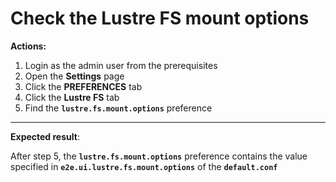 # Check the Lustre FS mount options

**Actions:**

1. Login as the admin user from the prerequisites
2. Open the **Settings** page
3. Click the **PREFERENCES** tab
4. Click the **Lustre FS** tab
5. Find the **`lustre.fs.mount.options`** preference 

***

**Expected result**:

After step 5, the **`lustre.fs.mount.options`** preference contains the value specified in **`e2e.ui.lustre.fs.mount.options`** of the **`default.conf`**
